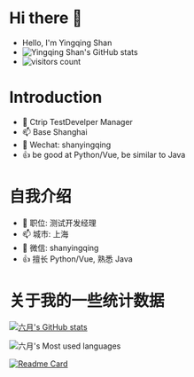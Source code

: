 # Hi there 👋
- Hello, I'm Yingqing Shan
- ![Yingqing Shan's GitHub stats](https://github-readme-stats.vercel.app/api?username=462548187&show_icons=true)
- ![visitors count](https://visitors-by-url-pls-dont-use-this-in-your-repo.vercel.app/`462548187`-github-readme)

# Introduction
- 🔭 Ctrip TestDevelper Manager
- 📫 Base Shanghai
- 💬 Wechat: shanyingqing
- 👍 be good at Python/Vue, be similar to Java


# 自我介绍
- 🔭 职位: 测试开发经理
- 📫 城市: 上海
- 💬 微信: shanyingqing
- 👍 擅长 Python/Vue, 熟悉 Java

# 关于我的一些统计数据
[![六月's GitHub stats](https://github-readme-stats.vercel.app/api?username=462548187&show_icons=true&theme=radical)](https://github.com/anuraghazra/github-readme-stats)

![六月's Most used languages](https://github-readme-stats.vercel.app/api/top-langs/?username=462548187&layout=compact&hide_border=true&langs_count=10)


[![Readme Card](https://github-readme-stats.vercel.app/api/pin/?username=462548187&repo=fastApiFramework)](https://github.com/462548187/fastApiFramework)
